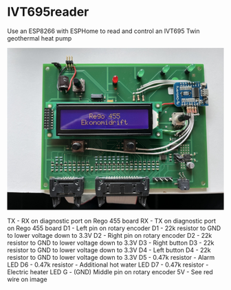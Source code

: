 # IVT695reader
Use an ESP8266 with ESPHome to read and control an IVT695 Twin geothermal heat pump

![image alt](https://github.com/skracke/IVT695reader/blob/main/IMG_1114.HEIC_compressed.JPEG?raw=true)


TX - RX on diagnostic port on Rego 455 board
RX - TX on diagnostic port on Rego 455 board
D1 - Left pin on rotary encoder
D1 - 22k resistor to GND to lower voltage down to 3.3V 
D2 - Right pin on rotary encoder
D2 - 22k resistor to GND to lower voltage down to 3.3V 
D3 - Right button
D3 - 22k resistor to GND to lower voltage down to 3.3V 
D4 - Left button
D4 - 22k resistor to GND to lower voltage down to 3.3V 
D5 - 0.47k resistor - Alarm LED 
D6 - 0.47k resistor - Additional hot water LED
D7 - 0.47k resistor - Electric heater LED
G  - (GND) Middle pin on rotary encoder
5V - See red wire on image
